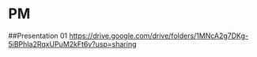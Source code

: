 # PM

##Presentation 01
https://drive.google.com/drive/folders/1MNcA2g7DKg-5iBPhIa2RqxUPuM2kFt6v?usp=sharing
